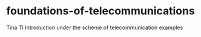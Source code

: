 # foundations-of-telecommunications
Tina TI Introduction under the scheme of telecommunication examples

